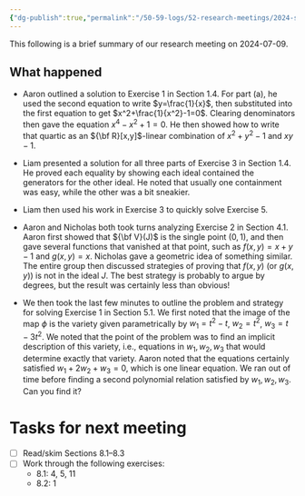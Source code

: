 ```yaml
---
{"dg-publish":true,"permalink":"/50-59-logs/52-research-meetings/2024-summer/reu-meeting-2024-07-09/","updated":"2024-07-12T19:03:25-07:00"}
---
```


This following is a brief summary of our research meeting on 2024-07-09.

## What happened

- Aaron outlined a solution to Exercise 1 in Section 1.4. For part (a), he used the second equation to write $y=\frac{1}{x}$, then substituted into the first equation to get $x^2+\frac{1}{x^2}-1=0$. Clearing denominators then gave the equation $x^4-x^2+1=0$. He then showed how to write that quartic as an ${\bf R}[x,y]$-linear combination of $x^2+y^2-1$ and $xy-1$.
  
- Liam presented a solution for all three parts of Exercise 3 in Section 1.4. He proved each equality by showing each ideal contained the generators for the other ideal. He noted that usually one containment was easy, while the other was a bit sneakier.
  
- Liam then used his work in Exercise 3 to quickly solve Exercise 5.
  
- Aaron and Nicholas both took turns analyzing Exercise 2 in Section 4.1. Aaron first showed that ${\bf V}(J)$ is the single point $(0,1)$, and then gave several functions that vanished at that point, such as $f(x,y)=x+y-1$ and $g(x,y)=x$. Nicholas gave a geometric idea of something similar. The entire group then discussed strategies of proving that $f(x,y)$ (or $g(x,y)$) is not in the ideal $J$. The best strategy is probably to argue by degrees, but the result was certainly less than obvious!
  
- We then took the last few minutes to outline the problem and strategy for solving Exercise 1 in Section 5.1. We first noted that the image of the map $\phi$ is the variety given parametrically by $w_1 = t^2-t$, $w_2 = t^2$, $w_3=t-3t^2$. We noted that the point of the problem was to find an implicit description of this variety, i.e., equations in $w_1, w_2, w_3$ that would determine exactly that variety. Aaron noted that the equations certainly satisfied $w_1+2w_2+w_3 = 0$, which is one linear equation. We ran out of time before finding a second polynomial relation satisfied by $w_1, w_2, w_3$. Can you find it?

# Tasks for next meeting

- [ ] Read/skim Sections 8.1–8.3
- [ ] Work through the following exercises:
    - 8.1: 4, 5, 11
    - 8.2: 1
